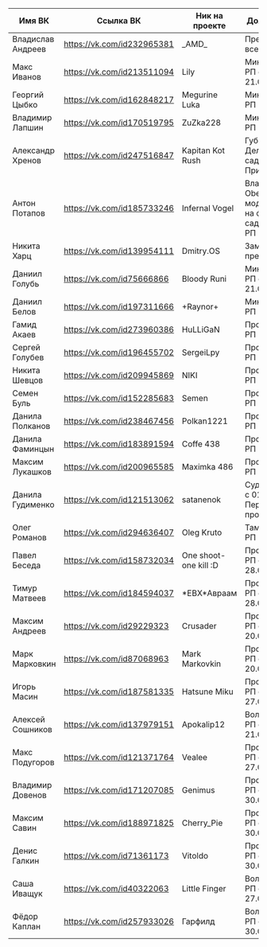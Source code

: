 | Имя ВК | Ссылка ВК | Ник на проекте | Должности | Стимайди | Взял |
|---|---|---|---|---|---|
| Владислав Андреев | https://vk.com/id232965381 | \_AMD\_ | Президент всея Тригон | STEAM_0:1:55598730 |  |
| Макс Иванов | https://vk.com/id213511094 | Lily | Министр на РП с 21.02.16 | STEAM_0:0:91066281 |  |
| Георгий Цыбко | https://vk.com/id162848217 | Megurine Luka | Министр на РП | STEAM_0:1:87134724 |  |
| Владимир Лапшин | https://vk.com/id170519795 | ZuZka228 | Министр на РП | STEAM_0:1:91686165 |  |
| Александр Хренов | https://vk.com/id247516847 | Kapitan Kot Rush | Губернатор Дельты, садмин Призмы | STEAM_0:0:90776119 |  |
| Антон Потапов | https://vk.com/id185733246 | Infernal Vogel | Владелец Oberon'a, модератор на форуме, садмин на РП | STEAM_0:1:56347097 |  |
| Никита Харц | https://vk.com/id139954111 | Dmitry.OS | Заместитель президента | STEAM_0:0:74582119 |  |
| Даниил Голубь | https://vk.com/id75666866 | Bloody Runi | Министр на РП с 21.02.16 | STEAM_0:1:61195119 |  |
| Даниил Белов | https://vk.com/id197311666 | +Raynor+ | Министр на РП | STEAM_0:1:13126402 |  |
| Гамид Акаев | https://vk.com/id273960386 | HuLLiGaN | Прокурор на РП | STEAM_0:0:103539217 |  |
| Сергей Голубев | https://vk.com/id196455702 | SergeiLpy | Прокурор на РП | STEAM_0:1:85793561 |  |
| Никита Шевцов | https://vk.com/id209945869 | NIKI | Прокурор на РП | STEAM_0:1:76934762 | КР |
| Семен Буль | https://vk.com/id152285683 | Semen | Прокурор на РП | STEAM_0:1:90841035 | КР |
| Данила Полканов | https://vk.com/id238467456 | Polkan1221 | Прокурор на РП | STEAM_0:1:47254615 | КР |
| Данила Фаминцын | https://vk.com/id183891594 | Coffe 438 | Прокурор на РП | STEAM_0:1:70172344 | КР |
| Максим Лукашков | https://vk.com/id200965585 | Maximka 486 | Прокурор на РП | STEAM_0:0:57506573 | КР |
| Данила Гудименко | https://vk.com/id121513062 | satanenok | Судья на РП с 01.03.16. Переведен с прокурора | STEAM_0:1:62486793 |  |
| Олег Романов | https://vk.com/id294636407 | Oleg Kruto | Тамада на РП | STEAM_0:1:63454725 |  |
| Павел Беседа | https://vk.com/id158732034 | One shoot- one kill :D | Прокурор на РП с 28.02.16 | STEAM_0:1:151258864 |  |
| Тимур Матвеев | https://vk.com/id184594037 | \*ЕВХ\*Авраам | Прокурор на РП с 28.02.16 | STEAM_0:0:88518516 |  |
| Максим Андреев | https://vk.com/id29229323 | Crusader | Прокурор на РП с 20.03.16 | STEAM_0:1:37964375 | ЛЛ |
| Марк Марковкин | https://vk.com/id87068963 | Mark Markovkin | Прокурор на РП с 20.03.16 | STEAM_0:1:82941854 |  |
| Игорь Масин | https://vk.com/id187581335 | Hatsune Miku | Прокурор на РП с 27.03.16 | STEAM_0:0:86990113 | МЛ |
| Алексей Сошников | https://vk.com/id137979151 | Apokalip12 | Волонтер на РП с 21.03.16 | STEAM_0:0:53617260 |  |
| Макс Подугоров | https://vk.com/id121371764 | Vealee | Прокурор на РП с 27.03.16 | STEAM_0:1:82993895 |  |
| Владимир Довенов | https://vk.com/id171207085 | Genimus | Прокурор на РП с 30.03.16 | STEAM_0:0:68479659 | КР |
| Максим Савин | https://vk.com/id188971825 | Cherry_Pie | Прокурор на РП с 30.03.16 | STEAM_0:1:75367282 | ЛЛ |
| Денис Галкин | https://vk.com/id71361173 | Vitoldo | Прокурор на РП с 30.03.16 | STEAM_0:0:87889628 |  |
| Саша Иващук | https://vk.com/id40322063 | Little Finger | Волонтер на РП с 27.03.16 | STEAM_0:1:49572598 |  |
| Фёдор Каплан | https://vk.com/id257933026 | Гарфилд | Волонтер на РП с 30.03.16 | STEAM_0:0:88555051 |  |
